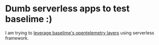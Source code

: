 # Dumb serverless apps to test baselime :)

I am trying to [leverage baselime's opentelemetry layers](https://baselime.io/docs/sending-data/opentelemetry/aws-lambda/node.js/) using serverless framework.
